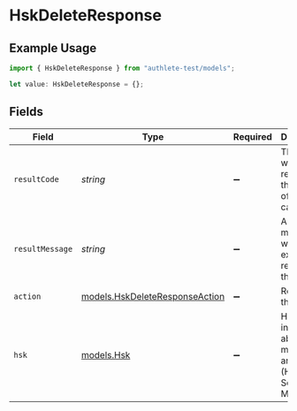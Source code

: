 # HskDeleteResponse

## Example Usage

```typescript
import { HskDeleteResponse } from "authlete-test/models";

let value: HskDeleteResponse = {};
```

## Fields

| Field                                                                       | Type                                                                        | Required                                                                    | Description                                                                 |
| --------------------------------------------------------------------------- | --------------------------------------------------------------------------- | --------------------------------------------------------------------------- | --------------------------------------------------------------------------- |
| `resultCode`                                                                | *string*                                                                    | :heavy_minus_sign:                                                          | The code which represents the result of the API call.                       |
| `resultMessage`                                                             | *string*                                                                    | :heavy_minus_sign:                                                          | A short message which explains the result of the API call.                  |
| `action`                                                                    | [models.HskDeleteResponseAction](../models/hskdeleteresponseaction.md)      | :heavy_minus_sign:                                                          | Result of the API call                                                      |
| `hsk`                                                                       | [models.Hsk](../models/hsk.md)                                              | :heavy_minus_sign:                                                          | Holds information about a key managed in an HSM (Hardware Security Module)<br/> |